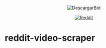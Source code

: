 
<div align="center">

![DescargarBot](https://www.descargarbot.com/v/download-github.png)

[![Reddit](https://img.shields.io/badge/off-descargarbot?logo=github&label=status&color=red
)](https://github.com/lucho123456789/reddit-video-scraper "Reddit")

</div>

# reddit-video-scraper
